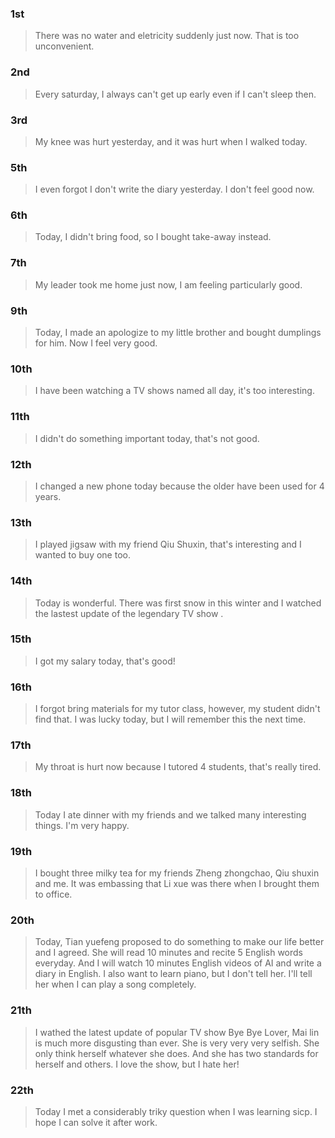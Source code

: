 ### 1st
> There was no water and eletricity suddenly just now. That is too unconvenient.

### 2nd
> Every saturday, I always can't get up early even if I can't sleep then.

### 3rd
> My knee was hurt yesterday, and it was hurt when I walked today.

### 5th
> I even forgot I don't write the diary yesterday. I don't feel good now.

### 6th
> Today, I didn't bring food, so I bought take-away instead.

### 7th
> My leader took me home just now, I am feeling particularly good.

### 9th
> Today, I made an apologize to my little brother and bought dumplings for him. Now I feel very good.

### 10th
> I have been watching a TV shows named <Bye Bye my lover> all day, it's too interesting.

### 11th
> I didn't do something important today, that's not good.

### 12th
> I changed a new phone today because the older have been used for 4 years.

### 13th
> I played jigsaw with my friend Qiu Shuxin, that's interesting and I wanted to buy one too.

### 14th
> Today is wonderful. There was first snow in this winter and I watched the lastest update of the legendary TV show <Bye Bye my lover>.

### 15th
> I got my salary today, that's good!

### 16th
> I forgot bring materials for my tutor class, however, my student didn't find that. I was lucky today, but I will remember this the next time.

### 17th
> My throat is hurt now because I tutored 4 students, that's really tired.

### 18th
> Today I ate dinner with my friends and we talked many interesting things. I'm very happy.

### 19th
> I bought three milky tea for my friends Zheng zhongchao, Qiu shuxin and me. It was embassing that Li xue was there when I brought them to office.

### 20th
> Today, Tian yuefeng proposed to do something to make our life better and I agreed. She will read 10 minutes and recite 5 English words everyday. And I will watch 10 minutes English videos of AI and write a diary in English. I also want to learn piano, but I don't tell her. I'll tell her when I can play a song completely.

### 21th
> I wathed the latest update of popular TV show Bye Bye Lover, Mai lin is much more disgusting than ever. She is very very very selfish. She only think herself whatever she does. And she has two standards for herself and others. I love the show, but I hate her!

### 22th
> Today I met a considerably triky question when I was learning sicp. I hope I can solve it after work.
